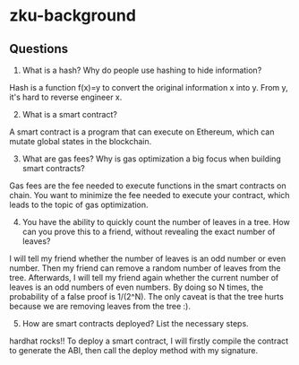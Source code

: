 # zku-background

## Questions

1. What is a hash? Why do people use hashing to hide information?
   
Hash is a function f(x)=y to convert the original information x into y. From y, it's hard to reverse engineer x.

2. What is a smart contract?

A smart contract is a program that can execute on Ethereum, which can mutate global states in the blockchain.

3. What are gas fees? Why is gas optimization a big focus when building smart contracts?

Gas fees are the fee needed to execute functions in the smart contracts on chain. You want to minimize the fee needed to execute your contract, which leads to the topic of gas optimization.

4. You have the ability to quickly count the number of leaves in a tree. How can you prove this to a friend, without revealing the exact number of leaves?

I will tell my friend whether the number of leaves is an odd number or even number. Then my friend can remove a random number of leaves from the tree. Afterwards, I will tell my friend again whether the current number of leaves is an odd numbers of even numbers. By doing so N times, the probability of a false proof is 1/(2^N). The only caveat is that the tree hurts because we are removing leaves from the tree :).

5. How are smart contracts deployed? List the necessary steps.

hardhat rocks!! To deploy a smart contract, I will firstly compile the contract to generate the ABI, then call the deploy method with my signature.